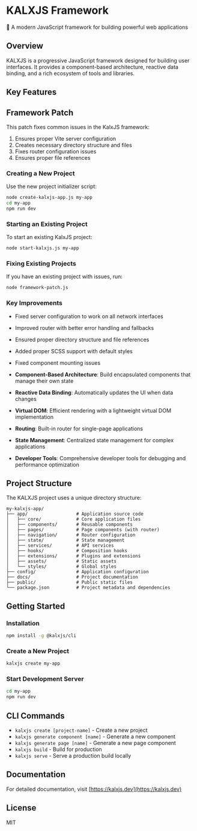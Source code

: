 # KALXJS Framework

🚀 A modern JavaScript framework for building powerful web applications

## Overview

KALXJS is a progressive JavaScript framework designed for building user interfaces. It provides a component-based architecture, reactive data binding, and a rich ecosystem of tools and libraries.

## Key Features

## Framework Patch

This patch fixes common issues in the KalxJS framework:

1. Ensures proper Vite server configuration
2. Creates necessary directory structure and files
3. Fixes router configuration issues
4. Ensures proper file references

### Creating a New Project

Use the new project initializer script:

```bash
node create-kalxjs-app.js my-app
cd my-app
npm run dev
```

### Starting an Existing Project

To start an existing KalxJS project:

```bash
node start-kalxjs.js my-app
```

### Fixing Existing Projects

If you have an existing project with issues, run:

```bash
node framework-patch.js
```

### Key Improvements

- Fixed server configuration to work on all network interfaces
- Improved router with better error handling and fallbacks
- Ensured proper directory structure and file references
- Added proper SCSS support with default styles
- Fixed component mounting issues


- **Component-Based Architecture**: Build encapsulated components that manage their own state
- **Reactive Data Binding**: Automatically updates the UI when data changes
- **Virtual DOM**: Efficient rendering with a lightweight virtual DOM implementation
- **Routing**: Built-in router for single-page applications
- **State Management**: Centralized state management for complex applications
- **Developer Tools**: Comprehensive developer tools for debugging and performance optimization

## Project Structure

The KALXJS project uses a unique directory structure:

```
my-kalxjs-app/
├── app/                  # Application source code
│   ├── core/             # Core application files
│   ├── components/       # Reusable components
│   ├── pages/            # Page components (with router)
│   ├── navigation/       # Router configuration
│   ├── state/            # State management
│   ├── services/         # API services
│   ├── hooks/            # Composition hooks
│   ├── extensions/       # Plugins and extensions
│   ├── assets/           # Static assets
│   └── styles/           # Global styles
├── config/               # Application configuration
├── docs/                 # Project documentation
├── public/               # Public static files
└── package.json          # Project metadata and dependencies
```

## Getting Started

### Installation

```bash
npm install -g @kalxjs/cli
```

### Create a New Project

```bash
kalxjs create my-app
```

### Start Development Server

```bash
cd my-app
npm run dev
```

## CLI Commands

- `kalxjs create [project-name]` - Create a new project
- `kalxjs generate component [name]` - Generate a new component
- `kalxjs generate page [name]` - Generate a new page component
- `kalxjs build` - Build for production
- `kalxjs serve` - Serve a production build locally

## Documentation

For detailed documentation, visit [https://kalxjs.dev](https://kalxjs.dev)

## License

MIT